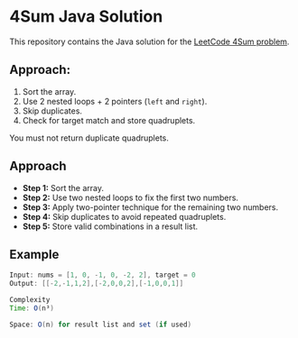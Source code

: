 # 4Sum Java Solution

This repository contains the Java solution for the [LeetCode 4Sum problem](https://leetcode.com/problems/4sum/).

## Approach:
1. Sort the array.
2. Use 2 nested loops + 2 pointers (`left` and `right`).
3. Skip duplicates.
4. Check for target match and store quadruplets.



You must not return duplicate quadruplets.

## Approach

- **Step 1:** Sort the array.
- **Step 2:** Use two nested loops to fix the first two numbers.
- **Step 3:** Apply two-pointer technique for the remaining two numbers.
- **Step 4:** Skip duplicates to avoid repeated quadruplets.
- **Step 5:** Store valid combinations in a result list.

## Example

```java
Input: nums = [1, 0, -1, 0, -2, 2], target = 0
Output: [[-2,-1,1,2],[-2,0,0,2],[-1,0,0,1]]

Complexity
Time: O(n³)

Space: O(n) for result list and set (if used)
